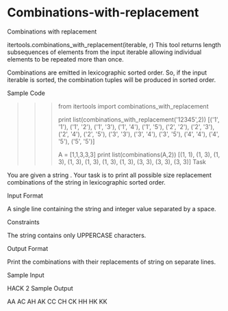 # Combinations-with-replacement
Combinations with replacement

itertools.combinations_with_replacement(iterable, r)
This tool returns  length subsequences of elements from the input iterable allowing individual elements to be repeated more than once.

Combinations are emitted in lexicographic sorted order. So, if the input iterable is sorted, the combination tuples will be produced in sorted order.

Sample Code

>>> from itertools import combinations_with_replacement
>>> 
>>> print list(combinations_with_replacement('12345',2))
[('1', '1'), ('1', '2'), ('1', '3'), ('1', '4'), ('1', '5'), ('2', '2'), ('2', '3'), ('2', '4'), ('2', '5'), ('3', '3'), ('3', '4'), ('3', '5'), ('4', '4'), ('4', '5'), ('5', '5')]
>>> 
>>> A = [1,1,3,3,3]
>>> print list(combinations(A,2))
[(1, 1), (1, 3), (1, 3), (1, 3), (1, 3), (1, 3), (1, 3), (3, 3), (3, 3), (3, 3)]
Task

You are given a string .
Your task is to print all possible size  replacement combinations of the string in lexicographic sorted order.

Input Format

A single line containing the string  and integer value  separated by a space.

Constraints


The string contains only UPPERCASE characters.

Output Format

Print the combinations with their replacements of string  on separate lines.

Sample Input

HACK 2
Sample Output

AA
AC
AH
AK
CC
CH
CK
HH
HK
KK
